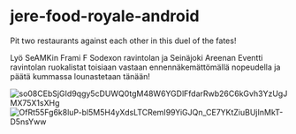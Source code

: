 # jere-food-royale-android
 Pit two restaurants against each other in this duel of the fates!

Lyö SeAMKin Frami F Sodexon ravintolan ja Seinäjoki Areenan Eventti ravintolan ruokalistat toisiaan vastaan ennennäkemättömällä nopeudella ja päätä kummassa lounastetaan tänään!

![so08CEbSjGId9qgy5cDUWQ0tgM48W6YGDlFfdarRwb26C6kGvh3YzUgJMX75X1sXHg](https://user-images.githubusercontent.com/36661665/118713720-f1374300-b82a-11eb-9e53-7f41b363af8c.png)
![OfRt55Fg6k8luP-bl5M5H4yXdsLTCRemI99YiGJQn_CE7YKtZiuBUjInMkT-D5nsYww](https://user-images.githubusercontent.com/36661665/118713733-f3999d00-b82a-11eb-8225-6f6d3b2d5f3a.png)
